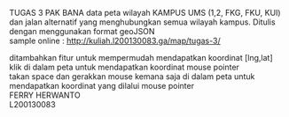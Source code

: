 TUGAS 3 PAK BANA
data peta wilayah KAMPUS UMS (1,2, FKG, FKU, KUI) dan jalan alternatif yang menghubungkan semua wilayah kampus. Ditulis dengan menggunakan format geoJSON 
<br>sample online : http://kuliah.l200130083.ga/map/tugas-3/</br>

ditambahkan fitur untuk mempermudah mendapatkan koordinat [lng,lat]<br>
klik di dalam peta untuk mendapatkan koordinat mouse pointer<br>
takan space dan gerakkan mouse kemana saja di dalam peta untuk mendapatkan koordinat yang dilalui mouse pointer<br>
FERRY HERWANTO<br>
L200130083
